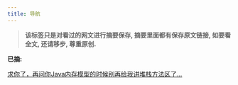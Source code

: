 ```yaml
---
title: 导航
---
```


> **该标签只是对看过的网文进行摘要保存, 摘要里面都有保存原文链接, 如要看全文, 还请移步, 尊重原创.**

**已摘:**

[求你了，再问你Java内存模型的时候别再给我讲堆栈方法区了…](/summary/technology/JMM-Hollis-19.7.8.md)

